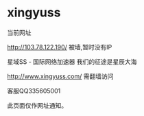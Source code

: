 # xingyuss


当前网址

http://103.78.122.190/ 被墙,暂时没有IP


星域SS - 国际网络加速器 我们的征途是星辰大海

http://www.xingyuss.com/  需翻墙访问

客服QQ335605001

此页面仅作网址通知。

